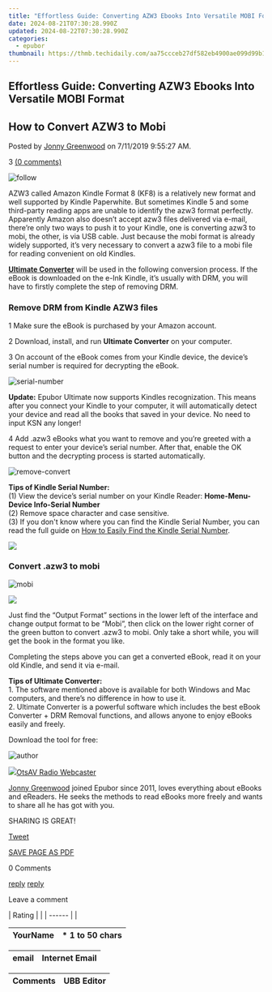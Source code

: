 ```yaml
---
title: "Effortless Guide: Converting AZW3 Ebooks Into Versatile MOBI Format"
date: 2024-08-21T07:30:28.990Z
updated: 2024-08-22T07:30:28.990Z
categories:
  - epubor
thumbnail: https://thmb.techidaily.com/aa75ccceb27df582eb4900ae099d99b1731677ace1a8dcb38cd4f8698fb9bdda.jpg
---
```


## Effortless Guide: Converting AZW3 Ebooks Into Versatile MOBI Format

## How to Convert AZW3 to Mobi

Posted by [Jonny Greenwood](https://plus.google.com/u/0/+JonnyGreenwood999) on 7/11/2019 9:55:27 AM.

3 [(0 comments)](http://www.epubor.com/#comment-area) 



![follow](http://www.epubor.com/images/follow.png)

AZW3 called Amazon Kindle Format 8 (KF8) is a relatively new format and well supported by Kindle Paperwhite. But sometimes Kindle 5 and some third-party reading apps are unable to identify the azw3 format perfectly. Apparently Amazon also doesn’t accept azw3 files delivered via e-mail, there’re only two ways to push it to your Kindle, one is converting azw3 to mobi, the other, is via USB cable. Just because the mobi format is already widely supported, it’s very necessary to convert a azw3 file to a mobi file for reading convenient on old Kindles.

**[Ultimate Converter](https://tools.techidaily.com/epubor/ultimate/)** will be used in the following conversion process. If the eBook is downloaded on the e-Ink Kindle, it’s usually with DRM, you will have to firstly complete the step of removing DRM.

### Remove DRM from Kindle AZW3 files

1 Make sure the eBook is purchased by your Amazon account.

2 Download, install, and run **Ultimate Converter** on your computer.

[](https://tools.techidaily.com/epubor/ultimate/) [](https://tools.techidaily.com/epubor/ultimate/) 

3 On account of the eBook comes from your Kindle device, the device’s serial number is required for decrypting the eBook.

![serial-number](http://www.epubor.com/images/uppic/serial-number.png)

**Update:** Epubor Ultimate now supports Kindles recognization. This means after you connect your Kindle to your computer, it will automatically detect your device and read all the books that saved in your device. No need to input KSN any longer!

4 Add .azw3 eBooks what you want to remove and you’re greeted with a request to enter your device’s serial number. After that, enable the OK button and the decrypting process is started automatically.

![remove-convert](http://www.epubor.com/images/uppic/remove-convert.png)

**Tips of Kindle Serial Number:**  
(1) View the device’s serial number on your Kindle Reader: **Home-Menu-Device Info-Serial Number**  
(2) Remove space character and case sensitive.  
(3) If you don't know where you can find the Kindle Serial Number, you can read the full guide on [How to Easily Find the Kindle Serial Number](https://tools.techidaily.com/epubor/products/).

<!-- affiliate ads begin -->
<a href="https://estore.winxdvd.com/order/checkout.php?PRODS=1412049&QTY=1&AFFILIATE=108875&CART=1"><img src="https://www.winxdvd.com/affiliate/new-banner/pt-200x200.jpg" border="0"></a>
<!-- affiliate ads end -->
### Convert .azw3 to mobi

![mobi](http://www.epubor.com/images/uppic/mobi.png)

<!-- affiliate ads begin -->
<a href="https://secure.2checkout.com/order/checkout.php?PRODS=4620780&QTY=1&AFFILIATE=108875&CART=1"><img src="https://secure.avangate.com/images/merchant/07dd4d5a72f5740ef0f035f201951476/728__90banner.jpg" border="0"></a>
<!-- affiliate ads end -->
Just find the “Output Format” sections in the lower left of the interface and change output format to be “Mobi”, then click on the lower right corner of the green button to convert .azw3 to mobi. Only take a short while, you will get the book in the format you like.

Completing the steps above you can get a converted eBook, read it on your old Kindle, and send it via e-mail.

**Tips of Ultimate Converter:**  
1\. The software mentioned above is available for both Windows and Mac computers, and there’s no difference in how to use it.  
2\. Ultimate Converter is a powerful software which includes the best eBook Converter + DRM Removal functions, and allows anyone to enjoy eBooks easily and freely.

Download the tool for free:

[](https://tools.techidaily.com/epubor/ultimate/) [](https://tools.techidaily.com/epubor/ultimate/) 

![author](https://www.epubor.com/images/uppic/jonny.png)

<!-- affiliate ads begin -->
<a href="https://otszone.ots7.com/order/checkout.php?PRODS=4713322&QTY=1&AFFILIATE=108875&CART=1"><img src="https://green.ots7.com/screenshots/OtsAV/OtsAVRadio1.90-300x188.jpg" border="0">OtsAV Radio Webcaster</a>
<!-- affiliate ads end -->
[Jonny Greenwood](https://plus.google.com/u/0/+JonnyGreenwood999) joined Epubor since 2011, loves everything about eBooks and eReaders. He seeks the methods to read eBooks more freely and wants to share all he has got with you.

SHARING IS GREAT!

[Tweet](https://twitter.com/share) 

[SAVE PAGE AS PDF](https://tools.techidaily.com/epubor/products/) 



0 Comments

[reply](https://tools.techidaily.com/epubor/products/) [reply](https://tools.techidaily.com/epubor/products/) 

Leave a comment

| Rating |  |
| ------ |  |

| YourName | \*  1 to 50 chars |
| -------- | ----------------- |

| email | Internet Email |
| ----- | -------------- |

| Comments | UBB Editor |
| -------- | ---------- |

<ins class="adsbygoogle"
     style="display:block"
     data-ad-format="autorelaxed"
     data-ad-client="ca-pub-7571918770474297"
     data-ad-slot="1223367746"></ins>



<ins class="adsbygoogle"
     style="display:block"
     data-ad-client="ca-pub-7571918770474297"
     data-ad-slot="8358498916"
     data-ad-format="auto"
     data-full-width-responsive="true"></ins>


